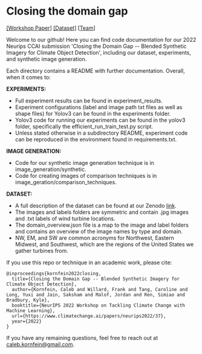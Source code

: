# Closing the domain gap

[[Workshop Paper]](https://www.climatechange.ai/papers/neurips2022/37) [[Dataset]](https://zenodo.org/record/7385227#.Y419qezMLdr) [[Team](https://bassconnections.duke.edu/project-teams/creating-artificial-worlds-ai-improve-energy-access-data-2021-2022)]

Welcome to our github! Here you can find code documentation for our 2022 Neurips CCAI submission 'Closing the Domain Gap -- Blended Synthetic Imagery for Climate Object Detection', including our dataset, experiments, and synthetic image generation. 

Each directory contains a README with further documentation. Overall, when it comes to:

**EXPERIMENTS:**
- Full experiment results can be found in experiment_results.
- Experiment configurations (label and image path txt files as well as shape files) for Yolov3 can be found in the experiments folder.
- Yolov3 code for running our experiments can be found in the yolov3 folder, specifically the efficient_run_train_test.py script.
- Unless stated otherwise in a subdirectory README, experiment code can be reproduced in the environment found in requirements.txt.

**IMAGE GENERATION:**
- Code for our synthetic image generation technique is in image_generation/synthetic.
- Code for creating images of comparison techniques is in image_geration/comparison_techniques.

**DATASET:**
- A full description of the dataset can be found at our Zenodo [link](https://zenodo.org/record/7385227#.Y419qezMLdr).
- The images and labels folders are symmetric and contain .jpg images and .txt labels of wind turbine locations.
- The domain_overview.json file is a map to the image and label folders and contains an overview of the image names by type and domain.
- NW, EM, and SW are common acronyms for Northwest, Eastern Midwest, and Southwest, which are the regions of the United States we gather turbines from.

If you use this repo or technique in an academic work, please cite:

```
@inproceedings{kornfein2022closing,
  title={Closing the Domain Gap -- Blended Synthetic Imagery for Climate Object Detection},
  author={Kornfein, Caleb and Willard, Frank and Tang, Caroline and Long, Yuxi and Jain, Saksham and Malof, Jordan and Ren, Simiao and Bradbury, Kyle},
  booktitle={NeurIPS 2022 Workshop on Tackling Climate Change with Machine Learning},
  url={https://www.climatechange.ai/papers/neurips2022/37},
  year={2022}
}
```

If you have any remaining questions, feel free to reach out at caleb.kornfein@gmail.com.